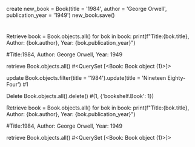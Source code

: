 create
new_book = Book(title = '1984', author = 'George Orwell', publication_year = '1949')
new_book.save()
#


Retrieve
book = Book.objects.all()
for bok in book:
     print(f"Title:{bok.title}, Author: {bok.author}, Year: {bok.publication_year}")

#Title:1984, Author: George Orwell, Year: 1949

retrieve
Book.objects.all()
#<QuerySet [<Book: Book object (1)>]>


update
Book.objects.filter(title = '1984').update(title = 'Nineteen Eighty-Four')
#1

Delete
Book.objects.all().delete()
#(1, {'bookshelf.Book': 1})

Retrieve
book = Book.objects.all()
for bok in book:
     print(f"Title:{bok.title}, Author: {bok.author}, Year: {bok.publication_year}")

#Title:1984, Author: George Orwell, Year: 1949

retrieve
Book.objects.all()
#<QuerySet [<Book: Book object (1)>]>
